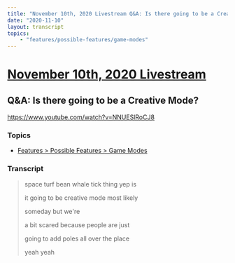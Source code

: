 ```yaml
---
title: "November 10th, 2020 Livestream Q&A: Is there going to be a Creative Mode?"
date: "2020-11-10"
layout: transcript
topics:
    - "features/possible-features/game-modes"
---
```

# [November 10th, 2020 Livestream](../2020-11-10.md)
## Q&A: Is there going to be a Creative Mode?
https://www.youtube.com/watch?v=NNUESlRoCJ8

### Topics
* [Features > Possible Features > Game Modes](../topics/features/possible-features/game-modes.md)

### Transcript

> space turf bean whale tick thing yep is
> 
> it going to be creative mode most likely
> 
> someday but we're
> 
> a bit scared because people are just
> 
> going to add poles all over the place
> 
> yeah yeah
> 
